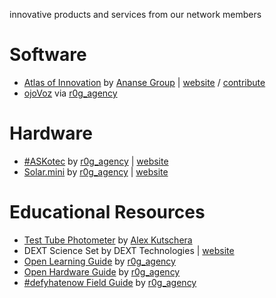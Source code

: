 innovative products and services from our network members


# Software
- [Atlas of Innovation](https://github.com/AnanseGroup/map-of-innovation) by [Ananse Group](https://github.com/AnanseGroup) |  [website](http://atlasofinnovation.com/) / [contribute](http://atlasofinnovation.com/contribute/)
- [ojoVoz](https://github.com/opencultureagency/ojoVoz_mobile) via [r0g_agency](https://github.com/opencultureagency)


# Hardware
- [#ASKotec](https://github.com/opencultureagency/ASKotec) by [r0g_agency](https://github.com/opencultureagency) | [website](https://openculture.agency/outcomes/askotec/)
- [Solar.mini](https://github.com/opencultureagency/Solar.mini) by [r0g_agency](https://github.com/opencultureagency) | [website](https://openculture.agency/solar-mini/) 


# Educational Resources
- [Test Tube Photometer](https://github.com/vektorious/test_tube_photometer) by [Alex Kutschera](https://github.com/vektorious) 
- DEXT Science Set by DEXT Technologies | [website](http://www.dext.tech/)
- [Open Learning Guide](https://github.com/opencultureagency/Open-Learning-Guide) by [r0g_agency](https://github.com/opencultureagency)
- [Open Hardware Guide](https://github.com/opencultureagency/Open-Hardware-Guide) by [r0g_agency](https://github.com/opencultureagency)
- [#defyhatenow Field Guide](https://github.com/opencultureagency/defyhatenow/tree/master/FieldGuide-master) by [r0g_agency](https://github.com/opencultureagency)

